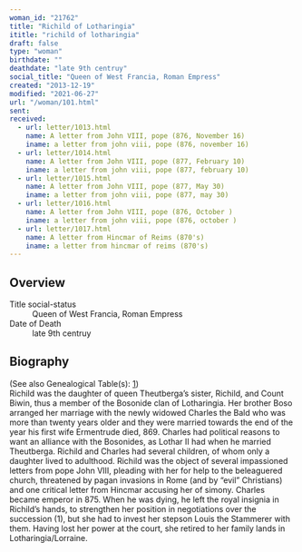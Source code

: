 ```yaml
---
woman_id: "21762"
title: "Richild of Lotharingia"
ititle: "richild of lotharingia"
draft: false
type: "woman"
birthdate: ""
deathdate: "late 9th centruy"
social_title: "Queen of West Francia, Roman Empress"
created: "2013-12-19"
modified: "2021-06-27"
url: "/woman/101.html"
sent:
received:
  - url: letter/1013.html
    name: A letter from John VIII, pope (876, November 16)
    iname: a letter from john viii, pope (876, november 16)
  - url: letter/1014.html
    name: A letter from John VIII, pope (877, February 10)
    iname: a letter from john viii, pope (877, february 10)
  - url: letter/1015.html
    name: A letter from John VIII, pope (877, May 30)
    iname: a letter from john viii, pope (877, may 30)
  - url: letter/1016.html
    name: A letter from John VIII, pope (876, October )
    iname: a letter from john viii, pope (876, october )
  - url: letter/1017.html
    name: A letter from Hincmar of Reims (870's)
    iname: a letter from hincmar of reims (870's)
---
```

<h2 class="mt-4">Overview</h2><dt>Title social-status</dt><dd>Queen of West Francia, Roman Empress</dd><dt>Date of Death</dt><dd>late 9th centruy</dd><h2 class="mt-4">Biography</h2>(See also Genealogical Table(s): <a href="https://epistolae.ctl.columbia.edu/content/genealogy-charlemagne#n101">1</a>)<br>Richild was the daughter of queen Theutberga’s sister, Richild, and Count Biwin, thus a member of the Bosonide clan of Lotharingia.  Her brother Boso arranged her marriage with the newly widowed Charles the Bald who was more than twenty years older and they were married towards the end of the year his first wife Ermentrude died, 869.   Charles had political reasons to want an alliance with the Bosonides, as Lothar II had when he married Theutberga.  Richild and Charles had several children, of whom only a daughter lived to adulthood.   Richild was the object of several impassioned letters from pope John VIII, pleading with her for help to the beleaguered church, threatened by pagan invasions in Rome (and by “evil” Christians) and one critical letter from Hincmar accusing her of simony.    Charles became emperor in 875.  When he was dying, he left the royal insignia in Richild’s hands, to strengthen her position in negotiations over the succession (1), but she had to invest her stepson Louis the Stammerer with them.   Having lost her power at the  court, she retired to her family lands in Lotharingia/Lorraine.